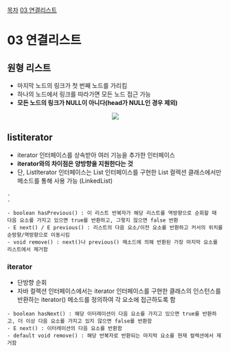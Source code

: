 [목차](#목차)
[03 연결리스트](#03-연결리스트)









# 03 연결리스트

## 원형 리스트 

- 마지막 노드의 링크가 첫 번째 노드를 가리킴
- 하나의 노드에서 링크를 따라가면 모든 노드 접근 가능
- **모든 노드의 링크가 NULL이 아니다(head가 NULL인 경우 제외)**


<p align="center">
    <img src="https://img1.daumcdn.net/thumb/R1280x0/?scode=mtistory2&fname=https%3A%2F%2Fblog.kakaocdn.net%2Fdn%2FzWy9n%2FbtssZfg5IiZ%2F4rBHxLX4KtOnDa4akecAjK%2Fimg.png">    
</p>


## listiterator

- iterator 인터페이스를 상속받아 여러 기능을 추가한 인터페이스
- **iterator와의 차이점은 양방향을 지원한다는 것**
- 단, ListIterator 인터페이스는 List 인터페이스를 구현한 List 컬렉션 클래스에서만 메소드를 통해 사용 가능 (LinkedList)

```
.
.

- boolean hasPrevious() : 이 리스트 반복자가 해당 리스트를 역방향으로 순회할 때 다음 요소를 가지고 있으면 true를 반환하고, 그렇지 않으면 false 반환
- E next() / E previous() : 리스트의 다음 요소/이전 요소를 반환하고 커서의 위치를 순방향/역방향으로 이동시킴
- void remove() : next()나 previous() 메소드에 의해 반환된 가장 마지막 요소를 리스트에서 제거함
```

### iterator
- 단방향 순회
- 자바 컬렉션 인터페이스에서는 iterator 인터페이스를 구현한 클래스의 인스턴스를 반환하는 iterator() 메소드를 정의하여 각 요소에 접근하도록 함
```
- boolean hasNext() : 해당 이터레이션이 다음 요소를 가지고 있으면 true를 반환하고, 더 이상 다음 요소를 가지고 있지 않으면 false를 반환함
- E next() : 이터레이션의 다음 요소를 반환함
- default void remove() : 해당 반복자로 반환되는 마지막 요소를 현재 컬렉션에서 제거함
```
